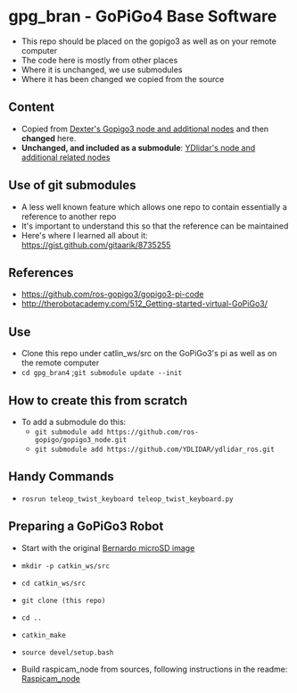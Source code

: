 # gpg_bran - GoPiGo4 Base Software

* This repo should be placed on the gopigo3 as well as on your remote computer
* The code here is mostly from other places
* Where it is unchanged, we use submodules
* Where it has been changed we copied from the source

## Content

* Copied from [Dexter's Gopigo3 node and additional nodes](https://github.com/ros-gopigo/gopigo3_node) and then **changed** here.
* **Unchanged, and included as a submodule**:  [YDlidar's node and additional related nodes](https://github.com/YDLIDAR/ydlidar_ros)

## Use of git submodules

* A less well known feature which allows one repo to contain essentially a reference to another repo
* It's important to understand this so that the reference can be maintained
* Here's where I learned all about it: <https://gist.github.com/gitaarik/8735255>

## References

* <https://github.com/ros-gopigo3/gopigo3-pi-code>
* <http://therobotacademy.com/512_Getting-started-virtual-GoPiGo3/>


## Use

* Clone this repo under catlin_ws/src on the GoPiGo3's pi as well as on the remote computer
* `cd gpg_bran4` ;`git submodule update --init`

## How to create this from scratch
* To add a submodule do this: 
  * `git submodule add https://github.com/ros-gopigo/gopigo3_node.git`
  * `git submodule add https://github.com/YDLIDAR/ydlidar_ros.git`

## Handy Commands
* `rosrun teleop_twist_keyboard teleop_twist_keyboard.py`

## Preparing a GoPiGo3 Robot
* Start with the original [Bernardo microSD image](https://sourceforge.net/projects/dexter-raspbian-for-robots/files/GoPiGo3_Ubuntu18.04-ROS_Melodic.tar.gz/download)
* `mkdir -p catkin_ws/src`
* `cd catkin_ws/src`
* `git clone (this repo)`
* `cd ..`
* `catkin_make`
* `source devel/setup.bash`

* Build raspicam_node from sources, following instructions in the readme: [Raspicam_node](https://github.com/UbiquityRobotics/raspicam_node)

